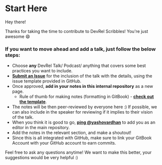 # Start Here

Hey there!

Thanks for taking the time to contribute to DevRel Scribbles! You're just awesome 😄

### If you want to move ahead and add a talk, just follow the below steps:

* Choose **any** DevRel Talk/ Podcast/ anything that covers some best practices you want to include.
* [**Submit an Issue**](https://github.com/yashovardhan/devrelscribbles/issues/new?assignees=yashovardhan&labels=&template=request-to-add-a-talk-in-devrel-scribbles.md&title=Add+a+talk+in+DevRel+Scribbles) for the inclusion of the talk with the details, using the issue template provided in GitHub.
* Once approved, **add in your notes in this internal repository** as a new page.
  * Rule of thumb for making notes \(formatting in GitBook\) - [**check out the template**](template-for-making-notes.md).
* The notes will be then peer-reviewed by everyone here :\) If possible, we can also include in the speaker for reviewing if it implies to their vision of the talk.
* When you think it is good to go, [**ping @yashovardhan**](https://twitter.com/yashovardhan) to add you as an editor in the main repository.
* Add the notes in the relevant section, and make a shoutout!
* Since this is all integrated with GitHub, make sure to link your GitBook Account with your GitHub account to earn commits.

Feel free to ask any questions anytime! We want to make this better, your suggestions would be very helpful :\)

